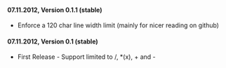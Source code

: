 #### 07.11.2012, Version 0.1.1 (stable)
* Enforce a 120 char line width limit (mainly for nicer reading on github)

#### 07.11.2012, Version 0.1 (stable)
* First Release - Support limited to /, *(x), + and -